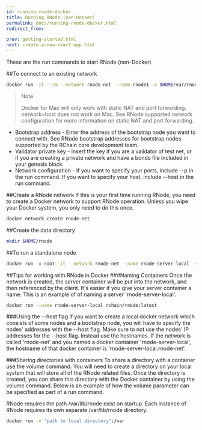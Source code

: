```yaml
---
id: running-rnode-docker
title: Running RNode (non-Docker)
permalink: docs/running-rnode-docker.html
redirect_from:

prev: getting-started.html
next: create-a-new-react-app.html
---
```

These are the run commands to start RNode (non-Docker)

##To connect to an existing network
```bash
docker run -it --rm --network rnode-net --name rnode1 -v $HOME/var/rnode1:/var/lib/rnode rchain/rnode:latest run  --bootstrap "<bootstrap node address>" --map-size 1099511627776
```
>Note
>
>Docker for Mac will only work with static NAT and port forwarding.  network=host does not work on Mac. See RNode supported network configuration for more information on static NAT and port forwarding.

* Bootstrap address - Enter the address of the bootstrap node you want to connect with. See RNode bootstrap addresses for bootstrap nodes supported by the RChain core development team.
* Validator private key - Insert the key if you are a validator of test net, or if you are creating a private network and have a bonds file included in your genesis block.
* Network configuration - If you want to specify your ports, include --p in the run command. If you want to specify your host, include --host in the run command.

##Create a RNode network
If this is your first time running RNode, you need to create a Docker network to support RNode operation. Unless you wipe your Docker system, you only need to do this once.

```bash
docker network create rnode-net
```

##Create the data directory
```bash
mkdir $HOME/rnode
```



##To run a standalone node
```bash
docker run -u root -it --network rnode-net --name rnode-server-local -v "$HOME/rnode":/var/lib/rnode rchain/rnode:latest run --standalone
```

##Tips for working with RNode in Docker
###Naming Containers
Once the network is created, the server container will be put into the network, and then referenced by the client.  It's easier if you give your server container a name.  This is an example of of naming a server 'rnode-server-local'.  

```bash
docker run --name rnode-server-local rchain/rnode:latest
```

###Using the --host flag
If you want to create a local docker network which consists of some nodes and a bootstrap node, you will have to specify the nodes' addresses with the --host flag. Make sure to not use the nodes' IP addresses for the --host flag. Instead use the hostnames. If the network is called 'rnode-net' and you named a docker container 'rnode-server-local', the hostname of that docker container is 'rnode-server-local.rnode-net'.

###Sharing directories with containers
To share a directory with a container use the volume command.  You will need to create a directory on your local system that will store all of the RNode related files.  Once the directory is created, you can share this directory with the Docker container by using the volume command.   Below is an example of how the volume parameter can be specified as part of a run command.

RNode requires the path /var/lib/rnode exist on startup.  Each instance of RNode requires its own separate /var/lib/rnode directory.

```bash
docker run -v "path to local directory":/var
```